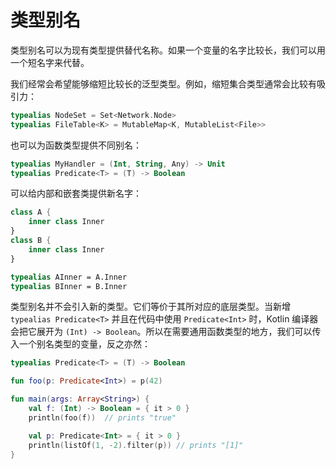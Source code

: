 # 类型别名
类型别名可以为现有类型提供替代名称。如果一个变量的名字比较长，我们可以用一个短名字来代替。

我们经常会希望能够缩短比较长的泛型类型。例如，缩短集合类型通常会比较有吸引力：

```kotlin
typealias NodeSet = Set<Network.Node>
typealias FileTable<K> = MutableMap<K, MutableList<File>>
```

也可以为函数类型提供不同别名：

```kotlin
typealias MyHandler = (Int, String, Any) -> Unit
typealias Predicate<T> = (T) -> Boolean
```

可以给内部和嵌套类提供新名字：

```kotlin
class A {
    inner class Inner
}
class B {
    inner class Inner
}

typealias AInner = A.Inner
typealias BInner = B.Inner
```

类型别名并不会引入新的类型。它们等价于其所对应的底层类型。当新增 `typealias Predicate<T>` 并且在代码中使用 `Predicate<Int>` 时，Kotlin 编译器会把它展开为 `(Int) -> Boolean`。所以在需要通用函数类型的地方，我们可以传入一个别名类型的变量，反之亦然：

```kotlin
typealias Predicate<T> = (T) -> Boolean

fun foo(p: Predicate<Int>) = p(42)

fun main(args: Array<String>) {
    val f: (Int) -> Boolean = { it > 0 }
    println(foo(f))  // prints "true"

    val p: Predicate<Int> = { it > 0 }
    println(listOf(1, -2).filter(p)) // prints "[1]"
}
```
